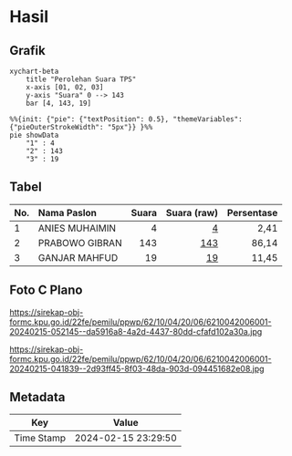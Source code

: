 # Hasil

## Grafik

```mermaid
xychart-beta
    title "Perolehan Suara TPS"
    x-axis [01, 02, 03]
    y-axis "Suara" 0 --> 143
    bar [4, 143, 19]
```

```mermaid
%%{init: {"pie": {"textPosition": 0.5}, "themeVariables": {"pieOuterStrokeWidth": "5px"}} }%%
pie showData
    "1" : 4
    "2" : 143
    "3" : 19
```

## Tabel

| No. | Nama Paslon    | Suara | Suara (raw) | Persentase |
|:--- |:-------------- | -----:| -----------:| ----------:|
| 1   | ANIES MUHAIMIN | 4     | [4][p-1]    | 2,41       |
| 2   | PRABOWO GIBRAN | 143   | [143][p-2]  | 86,14      |
| 3   | GANJAR MAHFUD  | 19    | [19][p-3]   | 11,45      |


[p-1]: https://github.com/gigit-pemilu/pemilu-2024-62-kalimantan-tengah/blob/main/pilpres/hitung-suara/sub/62-kalimantan-tengah/sub/10-gunung-mas/sub/04-kahayan-hulu-utara/sub/2006-tumbang-sian/sub/001-tps/sub/paslon-1.txt
[p-2]: https://github.com/gigit-pemilu/pemilu-2024-62-kalimantan-tengah/blob/main/pilpres/hitung-suara/sub/62-kalimantan-tengah/sub/10-gunung-mas/sub/04-kahayan-hulu-utara/sub/2006-tumbang-sian/sub/001-tps/sub/paslon-2.txt
[p-3]: https://github.com/gigit-pemilu/pemilu-2024-62-kalimantan-tengah/blob/main/pilpres/hitung-suara/sub/62-kalimantan-tengah/sub/10-gunung-mas/sub/04-kahayan-hulu-utara/sub/2006-tumbang-sian/sub/001-tps/sub/paslon-3.txt

## Foto C Plano

https://sirekap-obj-formc.kpu.go.id/22fe/pemilu/ppwp/62/10/04/20/06/6210042006001-20240215-052145--da5916a8-4a2d-4437-80dd-cfafd102a30a.jpg

https://sirekap-obj-formc.kpu.go.id/22fe/pemilu/ppwp/62/10/04/20/06/6210042006001-20240215-041839--2d93ff45-8f03-48da-903d-094451682e08.jpg


## Metadata

| Key        | Value               |
| ---------- | ------------------- |
| Time Stamp | 2024-02-15 23:29:50 |



